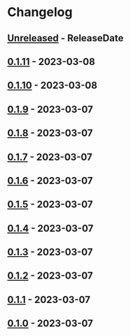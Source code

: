 # Changelog

<!-- next-header -->

## [Unreleased] - ReleaseDate

## [0.1.11] - 2023-03-08

## [0.1.10] - 2023-03-08

## [0.1.9] - 2023-03-07

## [0.1.8] - 2023-03-07

## [0.1.7] - 2023-03-07

## [0.1.6] - 2023-03-07

## [0.1.5] - 2023-03-07

## [0.1.4] - 2023-03-07

## [0.1.3] - 2023-03-07

## [0.1.2] - 2023-03-07

## [0.1.1] - 2023-03-07

## [0.1.0] - 2023-03-07

<!-- next-url -->

[unreleased]: https://github.com/mrvillage/mrvillage-cli/compare/v0.1.11...HEAD

[0.1.11]: https://github.com/mrvillage/mrvillage-cli/compare/v0.1.10...v0.1.11

[0.1.10]: https://github.com/mrvillage/mrvillage-cli/compare/v0.1.9...v0.1.10

[0.1.9]: https://github.com/mrvillage/mrvillage-cli/compare/v0.1.8...v0.1.9

[0.1.8]: https://github.com/mrvillage/mrvillage-cli/compare/v0.1.7...v0.1.8

[0.1.7]: https://github.com/mrvillage/mrvillage-cli/compare/v0.1.6...v0.1.7

[0.1.6]: https://github.com/mrvillage/mrvillage-cli/compare/v0.1.5...v0.1.6

[0.1.5]: https://github.com/mrvillage/mrvillage-cli/compare/v0.1.4...v0.1.5

[0.1.4]: https://github.com/mrvillage/mrvillage-cli/compare/v0.1.3...v0.1.4

[0.1.3]: https://github.com/mrvillage/mrvillage-cli/compare/v0.1.2...v0.1.3

[0.1.2]: https://github.com/mrvillage/mrvillage-cli/compare/v0.1.1...v0.1.2

[0.1.1]: https://github.com/mrvillage/mrvillage-cli/compare/v0.1.0...v0.1.1

[0.1.0]: https://github.com/mrvillage/mrvillage-cli/compare/v0.1.0...v0.1.0

